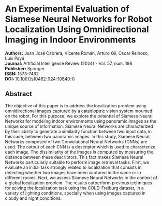 # An Experimental Evaluation of Siamese Neural Networks for Robot Localization Using Omnidirectional Imaging in Indoor Environments

**Authors:** Juan José Cabrera, Vicente Román, Arturo Gil, Oscar Reinoso, Luis Payá  
**Journal:** Artificial Intelligence Review (2024) - Vol. 57, num. 198  
**Publisher:** Springer  
**ISSN:** 1573-7462  
**DOI:** [10.1007/s10462-024-10840-0](https://link.springer.com/article/10.1007/s10462-024-10840-0)

## Abstract

The objective of this paper is to address the localization problem using omnidirectional images captured by a catadioptric vision system mounted on the robot. For this purpose, we explore the potential of Siamese Neural Networks for modeling indoor environments using panoramic images as the unique source of information. Siamese Neural Networks are characterized by their ability to generate a similarity function between two input data, in this case, between two panoramic images. In this study, Siamese Neural Networks composed of two Convolutional Neural Networks (CNNs) are used. The output of each CNN is a descriptor which is used to characterize each image. The dissimilarity of the images is computed by measuring the distance between these descriptors. This fact makes Siamese Neural Networks particularly suitable to perform image retrieval tasks. First, we evaluate an initial task strongly related to localization that consists in detecting whether two images have been captured in the same or in different rooms. Next, we assess Siamese Neural Networks in the context of a global localization problem. The results outperform previous techniques for solving the localization task using the COLD-Freiburg dataset, in a variety of lighting conditions, specially when using images captured in cloudy and night conditions.

